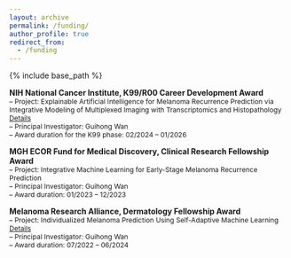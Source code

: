 ```yaml
---
layout: archive
permalink: /funding/
author_profile: true
redirect_from:
  - /funding
---
```


{% include base_path %}

**NIH National Cancer Institute, K99/R00 Career Development Award**      
<span style="font-size:0.87em;">
– Project: Explainable Artificial Intelligence for Melanoma Recurrence Prediction via Integrative Modeling of
Multiplexed Imaging with Transcriptomics and Histopathology [Details](https://reporter.nih.gov/search/HLO5t0xrqkuGwnjOVLLshQ/project-details/10796370)    
– Principal Investigator: Guihong Wan     
– Award duration for the K99 phase: 02/2024 – 01/2026     
</span>  

**MGH ECOR Fund for Medical Discovery, Clinical Research Fellowship Award**      
<span style="font-size:0.87em;">
– Project: Integrative Machine Learning for Early-Stage Melanoma Recurrence Prediction    
– Principal Investigator: Guihong Wan    
– Award duration: 01/2023 – 12/2023   
</span>    

**Melanoma Research Alliance, Dermatology Fellowship Award**      
<span style="font-size:0.87em;">
– Project: Individualized Melanoma Prediction Using Self-Adaptive Machine Learning [Details](https://doi.org/10.48050/pc.gr.157226)    
– Principal Investigator: Guihong Wan    
– Award duration: 07/2022 – 06/2024
</span>      
